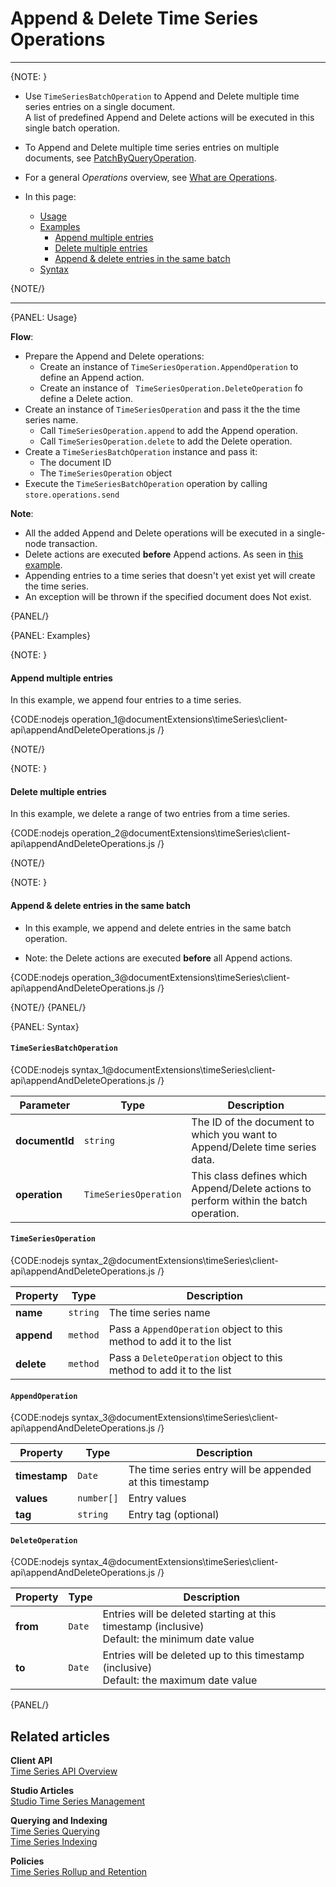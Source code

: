 ﻿# Append & Delete Time Series Operations
---

{NOTE: }

* Use `TimeSeriesBatchOperation` to Append and Delete multiple time series entries on a single document.  
  A list of predefined Append and Delete actions will be executed in this single batch operation.

* To Append and Delete multiple time series entries on multiple documents, see [PatchByQueryOperation](../../../../document-extensions/timeseries/client-api/operations/patch#patchbyqueryoperation).

* For a general _Operations_ overview, see [What are Operations](../../../../client-api/operations/what-are-operations).

* In this page:  
   * [Usage](../../../../document-extensions/timeseries/client-api/operations/append-and-delete#usage)
   * [Examples](../../../../document-extensions/timeseries/client-api/operations/append-and-delete#examples)
       * [Append multiple entries](../../../../document-extensions/timeseries/client-api/operations/append-and-delete#append-multiple-entries)
       * [Delete multiple entries](../../../../document-extensions/timeseries/client-api/operations/append-and-delete#delete-multiple-entries)
       * [Append & delete entries in the same batch](../../../../document-extensions/timeseries/client-api/operations/append-and-delete#append--delete-entries-in-the-same-batch)
   * [Syntax](../../../../document-extensions/timeseries/client-api/operations/append-and-delete#syntax)

{NOTE/}

---

{PANEL: Usage}

**Flow**:

* Prepare the Append and Delete operations:
    * Create an instance of `TimeSeriesOperation.AppendOperation` to define an Append action.
    * Create an instance of ` TimeSeriesOperation.DeleteOperation` fo define a Delete action.
* Create an instance of `TimeSeriesOperation` and pass it the the time series name.
    * Call `TimeSeriesOperation.append` to add the Append operation.
    * Call `TimeSeriesOperation.delete` to add the Delete operation.
* Create a `TimeSeriesBatchOperation` instance and pass it:  
   * The document ID
   * The `TimeSeriesOperation` object
* Execute the `TimeSeriesBatchOperation` operation by calling `store.operations.send`

**Note**:

   * All the added Append and Delete operations will be executed in a single-node transaction.
   * Delete actions are executed **before** Append actions. As seen in [this example](../../../../document-extensions/timeseries/client-api/operations/append-and-delete#append--delete-entries-in-the-same-batch).
   * Appending entries to a time series that doesn't yet exist yet will create the time series.
   * An exception will be thrown if the specified document does Not exist.

{PANEL/}

{PANEL: Examples}

{NOTE: }

#### Append multiple entries

In this example, we append four entries to a time series.

{CODE:nodejs operation_1@documentExtensions\timeSeries\client-api\appendAndDeleteOperations.js /}

{NOTE/}

{NOTE: }

#### Delete multiple entries

In this example, we delete a range of two entries from a time series.  

{CODE:nodejs operation_2@documentExtensions\timeSeries\client-api\appendAndDeleteOperations.js /}

{NOTE/}

{NOTE: }

#### Append & delete entries in the same batch

* In this example, we append and delete entries in the same batch operation.

* Note: the Delete actions are executed **before** all Append actions.

{CODE:nodejs operation_3@documentExtensions\timeSeries\client-api\appendAndDeleteOperations.js /}

{NOTE/}
{PANEL/}

{PANEL: Syntax}

#### `TimeSeriesBatchOperation`

{CODE:nodejs syntax_1@documentExtensions\timeSeries\client-api\appendAndDeleteOperations.js /}

| Parameter      | Type                  | Description                                                                           |
|----------------|-----------------------|---------------------------------------------------------------------------------------|
| **documentId** | `string`              | The ID of the document to which you want to Append/Delete time series data.           |
| **operation**  | `TimeSeriesOperation` | This class defines which Append/Delete actions to perform within the batch operation. |

#### `TimeSeriesOperation`  

{CODE:nodejs syntax_2@documentExtensions\timeSeries\client-api\appendAndDeleteOperations.js /}

| Property   | Type     | Description                                                          |
|------------|----------|----------------------------------------------------------------------|
| **name**   | `string` | The time series name                                                 |
| **append** | `method` | Pass a `AppendOperation` object to this method to add it to the list |
| **delete** | `method` | Pass a `DeleteOperation` object to this method to add it to the list |

#### `AppendOperation`

{CODE:nodejs syntax_3@documentExtensions\timeSeries\client-api\appendAndDeleteOperations.js /}

| Property      | Type       | Description                                              |
|---------------|------------|----------------------------------------------------------|
| **timestamp** | `Date`     | The time series entry will be appended at this timestamp |
| **values**    | `number[]` | Entry values                                             |
| **tag**       | `string`   | Entry tag (optional)                                     |

#### `DeleteOperation`

{CODE:nodejs syntax_4@documentExtensions\timeSeries\client-api\appendAndDeleteOperations.js /}

| Property  | Type   | Description                                                                                       |
|-----------|--------|---------------------------------------------------------------------------------------------------|
| **from**  | `Date` | Entries will be deleted starting at this timestamp (inclusive)<br>Default: the minimum date value |
| **to**    | `Date` | Entries will be deleted up to this timestamp (inclusive)<br>Default: the maximum date value       |

{PANEL/}

## Related articles

**Client API**  
[Time Series API Overview](../../../../document-extensions/timeseries/client-api/overview)  

**Studio Articles**  
[Studio Time Series Management](../../../../studio/database/document-extensions/time-series)  

**Querying and Indexing**  
[Time Series Querying](../../../../document-extensions/timeseries/querying/overview-and-syntax)  
[Time Series Indexing](../../../../document-extensions/timeseries/indexing)  

**Policies**  
[Time Series Rollup and Retention](../../../../document-extensions/timeseries/rollup-and-retention)  
